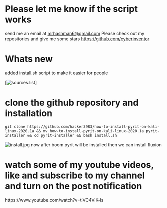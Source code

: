 # Please let me know if the script works
send me an email at mrhashman6@gmail.com
Please check out my repositories and give me some stars https://github.com/cyberinventor
# Whats new
added install.sh script to make it easier for people

[<img src="https://www.mediafire.com/convkey/8cdb/j5m77qz0faajyij6g.jpg" alt="sources.list">]
# clone the github repository and installation
```
git clone https://github.com/hacker3983/how-to-install-pyrit-on-kali-linux-2020.1a && mv how-to-install-pyrit-on-kali-linux-2020.1a pyrit-installer && cd pyrit-installer && bash install.sh
```
<img src="https://www.mediafire.com/convkey/8644/l50t2tl6yqzcdzn6g.jpg" alt="install.jpg">
now after boom pyrit will be installed then we can install fluxion

<h1>watch some of my youtube videos, like and subscribe to my channel and turn on the post notification</h1> https://www.youtube.com/watch?v=tiVC4VlK-ls
